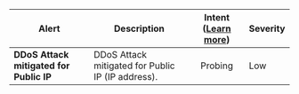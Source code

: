 |Alert|Description|Intent ([Learn more](#intentions))|Severity|
|----|----|:----:|--|
|**DDoS Attack mitigated for Public IP**|DDoS Attack mitigated for Public IP (IP address).|Probing|Low|
